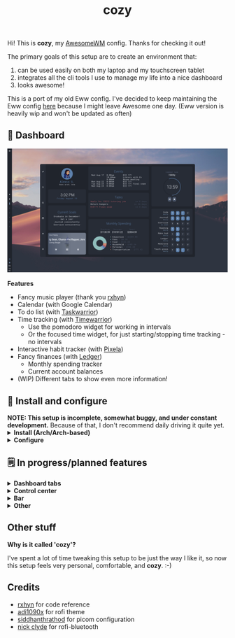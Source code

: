 <h1 align="center">cozy</h1>

<p align="center">
  <img title="" src="assets/animation_demo.gif">
</p>

Hi! This is **cozy**, my [AwesomeWM](https://awesomewm.org/) config. Thanks for checking it out!

The primary goals of this setup are to create an environment that:

1. can be used easily on both my laptop and my touchscreen tablet
2. integrates all the cli tools I use to manage my life into a nice dashboard
3. looks awesome!

This is a port of my old Eww config. I've decided to keep maintaining the Eww config [here](https://github.com/garado/cozy/tree/eww) because I might leave Awesome one day. (Eww version is heavily wip and won't be updated as often)


<h2>🚀 Dashboard</h2>

<img title="" src="assets/dash_main.png" alt="" width="800">

**Features**

- Fancy music player (thank you [rxhyn](https://github.com/rxyhn/yoru))
- Calendar (with Google Calendar) 
- To do list (with [Taskwarrior](https://taskwarrior.org/))
- Time tracking (with [Timewarrior](https://timewarrior.net/))
  - Use the pomodoro widget for working in intervals
  - Or the focused time widget, for just starting/stopping time tracking - no intervals
- Interactive habit tracker (with [Pixela](https://pixe.la/))
- Fancy finances (with [Ledger](https://github.com/ledger/))
  - Monthly spending tracker
  - Current account balances
- (WIP) Different tabs to show even more information!



<h2>🔧 Install and configure</h2>
<b>NOTE: This setup is incomplete, somewhat buggy, and under constant development.</b> Because of that, I don't recommend daily driving it quite yet.


<details><summary><b>Install (Arch/Arch-based)</b></summary>

Install dependencies

- `yay -S awesome-git gcalcli nerd-fonts-roboto-mono ttf-roboto picom-pijulius-git`
- `pacman -S playerctl rofi scrot pamixer brightnessctl upower task timew ledger mpg123`

Clone repository

- `git clone --recurse-submodules https://github.com/garado/cozy.git`

(Optional) Make a backup of your old configs

- `cp -r ~/.config/awesome/ ~/.config/awesome.${USER}/`
- `cp -r ~/.config/rofi/ ~/.config/rofi.${USER}/`
- `cp ~/.config/picom.conf ~/.config/picom.${USER}.conf`

Copy configs

- `cd cozy && cp -r awesome/ rofi/ picom.conf ~/.config/`

Copy `misc/on-add-update-dash` and `misc/on-modify-update-dash` to your Taskwarrior hooks folder (default location is `~/.task/hooks`). This updates the task widget whenever Taskwarrior tasks are added/modified.

- `cp misc/on-add-update-dash misc/on-modify-update-dash ~/.task/hooks/`

Other theme stuff

| Name          | Source                                                               |
| ------------- | -------------------------------------------------------------------- |
| Cursors       | [Nordzy cursors](https://github.com/alvatip/nordzy-cursors)          |
| GTK theme     | [Nordic](https://github.com/EliverLara/Nordic)                       |
| Firefox theme | [Nordic](https://github.com/eliverlara/firefox-nordic-theme)         |
| Icon theme    | [Papirus-Nord](https://github.com/Adapta-Projects/Papirus-Nord)      |
| Vim theme     | [nord-vim](https://github.com/arcticicestudio/nord-vim)              |

</details>


<details><summary><b>Configure</b></summary>

Most configuration happens in `awesome/configuration/*` and `awesome/user_variables.lua`.

Make sure you update `configuration/apps.lua` with your default terminal/file manager/browser applications.

**Google Calendar events**

- Follow instructions to [set up gcalcli](https://github.com/insanum/gcalcli#login-information)
- The calendar widget checks `~/.cache/awesome/calendar/agenda` for data (in tsv format). It will automatically fetch data if it detects that there is no data in the file.
- To keep your widget updated, periodically update the cache by putting `gcalcli agenda --tsv > ~/.cache/awesome/calendar/agenda` in a cron job.

**Pixela habit tracker**

- [Read these instructions](https://pixe.la/) to create a Pixela account and create your habits
- Install [pi](https://github.com/a-know/pi) (command line Pixela tool)
  - The install instructions on pi's Github page don't work, follow this:
  - `go install github.com/a-know/pi/cmd/pi@latest`
  - Put `pi` (located in `$HOME/go/bin`) in your path
- Set the `PIXELA_USER_NAME` and `PIXELA_USER_TOKEN` environment variables
- Update `user_variables.lua` with the habits you want to display
- The `utils/dash/habits/cache_habits` script caches data from Pixela. Read the script documentation. Run it periodically with a cron job to keep your widget updated. 


**Finances tracker**

- Update `user_variables.lua` with the ledger file to read from 

</details>


<h2>🗒️ In progress/planned features</h2>
<details><summary><b>Dashboard tabs</b></summary>

- Main
  - [ ] different time tracking widget
- Finances
  - [o] List recent transactions
    - [X] base implementation
    - [ ] update ui
  - [ ] Budget tracking 
  - [ ] Yearly account balance trends 
- Habits/goals
  - [ ] Goals tracker
  - [ ] Habit tracker
- Tasks/calendar
  - [ ] Fancier task displays
    - [ ] Support subtasks + progress bar
  - [ ] Calendar

</details>

<details><summary><b>Control center</b></summary>

- [ ] Quick actions
- [ ] Power menu
- [ ] Volume/brightness control

</details>

<details><summary><b>Bar</b></summary>

- [ ] Volume/brightness control
- [ ] Variable bar orientation!
- [ ] Systray
- [ ] Better app launcher

</details>

<details><summary><b>Other</b></summary>

- **Other**
  - [ ] Theme switcher
  - [ ] Custom rofi launcher
- **Notifications**
  - [ ] Add icons

</details>

## Other stuff
<b>Why is it called 'cozy'?</b> 

I've spent a lot of time tweaking this setup to be just the way I like it, so now this setup feels very personal, comfortable, and <b>cozy</b>.  :-)

## Credits

- [rxhyn](https://github.com/rxyhn/yoru) for code reference
- [adi1090x]() for rofi theme
- [siddhanthrathod](https://github.com/siddhanthrathod/bspwm) for picom configuration
- [nick clyde](https://github.com/nickclyde/rofi-bluetooth) for rofi-bluetooth

